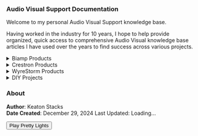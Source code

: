 <link rel="stylesheet" href="styles.css">
<script src="https://unpkg.com/webamp"></script>
<link href="https://fonts.googleapis.com/css2?family=Montserrat:wght@400;700&display=swap" rel="stylesheet">
<script src="webamp.js"></script>
<script src="lastCommit.js"></script>
<canvas id="shaderCanvas"></canvas>
<script src="shader.js"></script>

### Audio Visual Support Documentation

Welcome to my personal Audio Visual Support knowledge base.

Having worked in the industry for 10 years, I hope to help provide organized, quick access to comprehensive Audio Visual knowledge base articles I have used over the years to find success across various projects.

<details data-tags="biamp products general information tesira">
  <summary>Biamp Products</summary>
  <div markdown="1">
  
  - [General Information](biamp/general-biamp.md)
  - [Tesira](biamp/tesira.md)

  </div>
</details>

<details data-tags="crestron products general information">
  <summary>Crestron Products</summary>
  <div markdown="1">
  
  - [General Information](crestron/general-crestron.md)

  </div>
</details>

<details data-tags="wyrestorm products general information">
  <summary>WyreStorm Products</summary>
  <div markdown="1">
  
  - [General Information](wyrestorm/general-wyre.md)

  </div>
</details>

<details data-tags="diy mixer">
  <summary>DIY Projects</summary>
  <div markdown="1">
  
  - [General Information](diy/general-diy.md)

  </div>
</details>

### About

**Author**: Keaton Stacks  
**Date Created**: December 29, 2024
<span id="lastUpdated">Last Updated: Loading...</span>

<button onclick="toggleWinamp()">Play Pretty Lights</button>
<div id="app"></div>